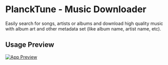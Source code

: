 # PlanckTune - Music Downloader

Easily search for songs, artists or albums and download high quality music with album art and other metadata set (like album name, artist name, etc). 

## Usage Preview

[![App Preview](http://img.youtube.com/vi/V5Dhrm1C1UU/hqdefault.jpg)](http://www.youtube.com/watch?v=V5Dhrm1C1UU)
